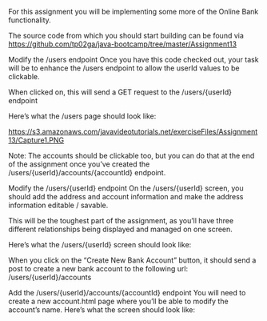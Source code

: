 For this assignment you will be implementing some more of the Online Bank functionality.

The source code from which you should start building can be found via https://github.com/tp02ga/java-bootcamp/tree/master/Assignment13

Modify the /users endpoint
Once you have this code checked out, your task will be to enhance the /users endpoint to allow the userId values to be clickable.

When clicked on, this will send a GET request to the /users/{userId} endpoint

Here’s what the /users page should look like:

https://s3.amazonaws.com/javavideotutorials.net/exerciseFiles/Assignment13/Capture1.PNG


Note: The accounts should be clickable too, but you can do that at the end of the assignment once you’ve created the /users/{userId}/accounts/{accountId} endpoint.

 

Modify the /users/{userId} endpoint
On the /users/{userId} screen, you should add the address and account information and make the address information editable / savable.

This will be the toughest part of the assignment, as you’ll have three different relationships being displayed and managed on one screen.

Here’s what the /users/{userId} screen should look like:



When you click on the “Create New Bank Account” button, it should send a post to create a new bank account to the following url: /users/{userId}/accounts

 

Add the /users/{userId}/accounts/{accountId} endpoint
You will need to create a new account.html page where you’ll be able to modify the account’s name. Here’s what the screen should look like:


